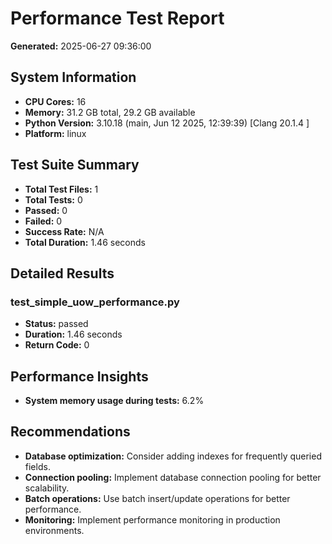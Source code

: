 # Performance Test Report

**Generated:** 2025-06-27 09:36:00

## System Information

- **CPU Cores:** 16
- **Memory:** 31.2 GB total, 29.2 GB available
- **Python Version:** 3.10.18 (main, Jun 12 2025, 12:39:39) [Clang 20.1.4 ]
- **Platform:** linux

## Test Suite Summary

- **Total Test Files:** 1
- **Total Tests:** 0
- **Passed:** 0
- **Failed:** 0
- **Success Rate:** N/A
- **Total Duration:** 1.46 seconds

## Detailed Results

### test_simple_uow_performance.py

- **Status:** passed
- **Duration:** 1.46 seconds
- **Return Code:** 0

## Performance Insights

- **System memory usage during tests:** 6.2%

## Recommendations

- **Database optimization:** Consider adding indexes for frequently queried fields.
- **Connection pooling:** Implement database connection pooling for better scalability.
- **Batch operations:** Use batch insert/update operations for better performance.
- **Monitoring:** Implement performance monitoring in production environments.
